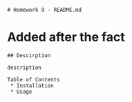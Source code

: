 
    # Homework 9 - README.md
# Added after the fact
    ## Descirption

    description

    Table of Contents
     * Installation 
     * Usage 
    